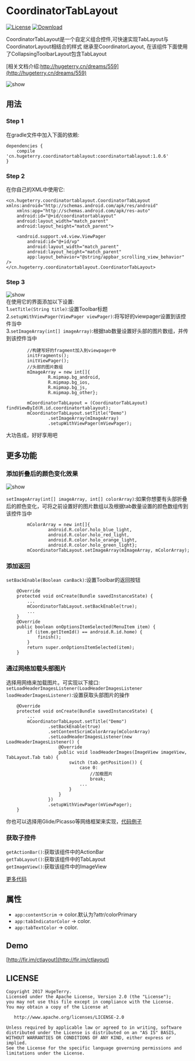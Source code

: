 # CoordinatorTabLayout

[![License](https://img.shields.io/badge/license-Apache%202.0-green.svg)](https://github.com/hugeterry/CoordinatorTabLayout/blob/master/LICENSE.txt)
[![Download](https://api.bintray.com/packages/hugeterry/CoordinatorTabLayout/CoordinatorTabLayout/images/download.svg) ](https://bintray.com/hugeterry/CoordinatorTabLayout/CoordinatorTabLayout/_latestVersion)

CoordinatorTabLayout是一个自定义组合控件,可快速实现TabLayout与CoordinatorLayout相结合的样式
继承至CoordinatorLayout, 在该组件下面使用了CollapsingToolbarLayout包含TabLayout

[相关文档介绍:http://hugeterry.cn/dreams/559](http://hugeterry.cn/dreams/559)


![show](showUI/show1.gif)


## 用法

### Step 1

在gradle文件中加入下面的依赖:
```
dependencies {
    compile 'cn.hugeterry.coordinatortablayout:coordinatortablayout:1.0.6'
}
```

### Step 2

在你自己的XML中使用它:
```
<cn.hugeterry.coordinatortablayout.CoordinatorTabLayout xmlns:android="http://schemas.android.com/apk/res/android"
    xmlns:app="http://schemas.android.com/apk/res-auto"
    android:id="@+id/coordinatortablayout"
    android:layout_width="match_parent"
    android:layout_height="match_parent">

    <android.support.v4.view.ViewPager
        android:id="@+id/vp"
        android:layout_width="match_parent"
        android:layout_height="match_parent"
        app:layout_behavior="@string/appbar_scrolling_view_behavior" />
</cn.hugeterry.coordinatortablayout.CoordinatorTabLayout>
```


### Step 3

![show](showUI/show3.gif)</br>
在使用它的界面添加以下设置:</br>
1.`setTitle(String title)`:设置Toolbar标题</br>
2.`setupWithViewPager(ViewPager viewPager)`:将写好的viewpager设置到该控件当中</br>
3.`setImageArray(int[] imageArray)`:根据tab数量设置好头部的图片数组，并传到该控件当中
```
        //构建写好的fragment加入到viewpager中
        initFragments();
        initViewPager();
        //头部的图片数组
        mImageArray = new int[]{
                R.mipmap.bg_android,
                R.mipmap.bg_ios,
                R.mipmap.bg_js,
                R.mipmap.bg_other};

        mCoordinatorTabLayout = (CoordinatorTabLayout) findViewById(R.id.coordinatortablayout);
        mCoordinatorTabLayout.setTitle("Demo")
                .setImageArray(mImageArray)
                .setupWithViewPager(mViewPager);
```

大功告成，好好享用吧


## 更多功能

### 添加折叠后的颜色变化效果

![show](showUI/show2.gif)

`setImageArray(int[] imageArray, int[] colorArray)`:如果你想要有头部折叠后的颜色变化，可将之前设置好的图片数组以及根据tab数量设置的颜色数组传到该控件当中
```
        mColorArray = new int[]{
                android.R.color.holo_blue_light,
                android.R.color.holo_red_light,
                android.R.color.holo_orange_light,
                android.R.color.holo_green_light};
        mCoordinatorTabLayout.setImageArray(mImageArray, mColorArray);
 ```

### 添加返回

`setBackEnable(Boolean canBack)`:设置Toolbar的返回按钮
```
    @Override
    protected void onCreate(Bundle savedInstanceState) {
        ...
        mCoordinatorTabLayout.setBackEnable(true);
        ...
    }
    @Override
    public boolean onOptionsItemSelected(MenuItem item) {
        if (item.getItemId() == android.R.id.home) {
            finish();
        }
        return super.onOptionsItemSelected(item);
    }
```

### 通过网络加载头部图片

选择用网络来加载图片。可实现以下接口:
`setLoadHeaderImagesListener(LoadHeaderImagesListener loadHeaderImagesListener)`:设置获取头部图片的操作
```
    @Override
    protected void onCreate(Bundle savedInstanceState) {
        ...
        mCoordinatorTabLayout.setTitle("Demo")
                .setBackEnable(true)
                .setContentScrimColorArray(mColorArray)
                .setLoadHeaderImagesListener(new LoadHeaderImagesListener() {
                    @Override
                    public void loadHeaderImages(ImageView imageView, TabLayout.Tab tab) {
                        switch (tab.getPosition()) {
                            case 0:
                                //加载图片
                                break;
                            ...
                        }
                    }
                })
                .setupWithViewPager(mViewPager);
    }
```
你也可以选择用Glide/Picasso等网络框架来实现，[代码例子](https://github.com/hugeterry/CoordinatorTabLayout/blob/master/sample/src/main/java/cn/hugeterry/coordinatortablayoutdemo/LoadHeaderImageFromNetworkActivity.java)

### 获取子控件

`getActionBar()`:获取该组件中的ActionBar<br/>
`getTabLayout()`:获取该组件中的TabLayout<br/>
`getImageView()`:获取该组件中的ImageView

[更多代码](https://github.com/hugeterry/CoordinatorTabLayout/blob/master/sample/src/main/java/cn/hugeterry/coordinatortablayoutdemo/MainActivity.java)


## 属性

- `app:contentScrim` -> color.默认为?attr/colorPrimary
- `app:tabIndicatorColor` -> color.
- `app:tabTextColor` -> color.

## Demo
[http://fir.im/ctlayout](http://fir.im/ctlayout)

## LICENSE
    Copyright 2017 HugeTerry.
    Licensed under the Apache License, Version 2.0 (the "License");
    you may not use this file except in compliance with the License.
    You may obtain a copy of the License at

       http://www.apache.org/licenses/LICENSE-2.0

    Unless required by applicable law or agreed to in writing, software
    distributed under the License is distributed on an "AS IS" BASIS,
    WITHOUT WARRANTIES OR CONDITIONS OF ANY KIND, either express or implied.
    See the License for the specific language governing permissions and
    limitations under the License.

